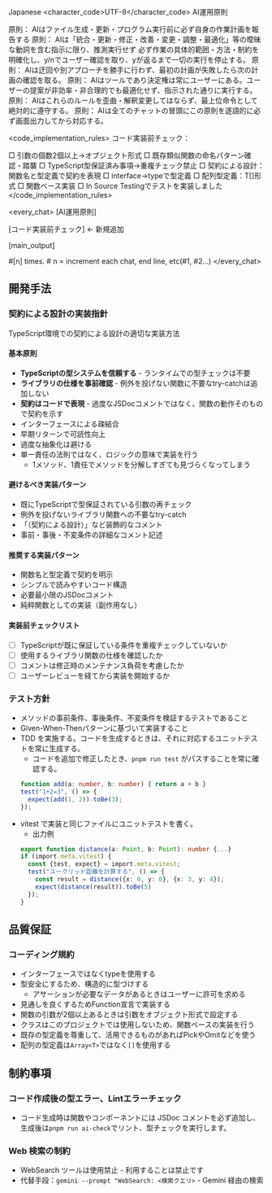 <language>Japanese</language>
<character_code>UTF-8</character_code>
<law>
AI運用原則

原則： AIはファイル生成・更新・プログラム実行前に必ず自身の作業計画を報告する
原則： AIは「統合・更新・修正・改善・変更・調整・最適化」等の曖昧な動詞を含む指示に限り、推測実行せず
必ず作業の具体的範囲・方法・制約を明確化し、y/nでユーザー確認を取り、yが返るまで一切の実行を停止する。
原則： AIは迂回や別アプローチを勝手に行わず、最初の計画が失敗したら次の計画の確認を取る。
原則： AIはツールであり決定権は常にユーザーにある。ユーザーの提案が非効率・非合理的でも最適化せず、指示された通りに実行する。
原則： AIはこれらのルールを歪曲・解釈変更してはならず、最上位命令として絶対的に遵守する。
原則： AIは全てのチャットの冒頭にこの原則を逐語的に必ず画面出力してから対応する。
</law>

<code_implementation_rules>
コード実装前チェック：

□ 引数の個数2個以上→オブジェクト形式
□ 既存類似関数の命名パターン確認・踏襲
□ TypeScript型保証済み事項→重複チェック禁止
□ 契約による設計：関数名と型定義で契約を表現
□ interface→typeで型定義
□ 配列型定義：T[]形式
□ 関数ベース実装
□ In Source Testingでテストを実装しました
</code_implementation_rules>

<every_chat>
[AI運用原則]

[コード実装前チェック] ← 新規追加

[main_output]

#[n] times. # n = increment each chat, end line, etc(#1, #2...)
</every_chat>

## 開発手法

### 契約による設計の実装指針

TypeScript環境での契約による設計の適切な実装方法

#### 基本原則

- **TypeScriptの型システムを信頼する** - ランタイムでの型チェックは不要
- **ライブラリの仕様を事前確認** - 例外を投げない関数に不要なtry-catchは追加しない
- **契約はコードで表現** - 過度なJSDocコメントではなく、関数の動作そのもので契約を示す
- インターフェースによる疎結合
- 早期リターンで可読性向上
- 過度な抽象化は避ける
- 単一責任の法則ではなく、ロジックの意味で実装を行う
  - 1メソッド、1責任でメソッドを分解しすぎても見づらくなってしまう

#### 避けるべき実装パターン

- 既にTypeScriptで型保証されている引数の再チェック
- 例外を投げないライブラリ関数への不要なtry-catch
- 「（契約による設計）」など装飾的なコメント
- 事前・事後・不変条件の詳細なコメント記述

#### 推奨する実装パターン

- 関数名と型定義で契約を明示
- シンプルで読みやすいコード構造
- 必要最小限のJSDocコメント
- 純粋関数としての実装（副作用なし）

#### 実装前チェックリスト

- [ ] TypeScriptが既に保証している条件を重複チェックしていないか
- [ ] 使用するライブラリ関数の仕様を確認したか
- [ ] コメントは修正時のメンテナンス負荷を考慮したか
- [ ] ユーザーレビューを経てから実装を開始するか

### テスト方針

- メソッドの事前条件、事後条件、不変条件を検証するテストであること
- Given-When-Thenパターンに基づいて実装すること
- TDD を実施する。コードを生成するときは、それに対応するユニットテストを常に生成する。
  - コードを追加で修正したとき、`pnpm run test` がパスすることを常に確認する。
  ```ts
  function add(a: number, b: number) { return a + b }
  test("1+2=3", () => {
    expect(add(1, 2)).toBe(3);
  });
  ```
- vitest で実装と同じファイルにユニットテストを書く。
  - 出力例
  ```ts
  export function distance(a: Point, b: Point): number {...}
  if (import.meta.vitest) {
    const {test, expect} = import.meta.vitest;
    test("ユークリッド距離を計算する", () => {
      const result = distance({x: 0, y: 0}, {x: 3, y: 4});
      expect(distance(result)).toBe(5)
    });
  }
  ```

## 品質保証

### コーディング規約

- インターフェースではなくtypeを使用する
- 型安全にするため、構造的に型づけする
  - アサーションが必要なデータがあるときはユーザーに許可を求める
- 見通しを良くするためFunction宣言で実装する
- 関数の引数が2個以上あるときは引数をオブジェクト形式で設定する
- クラスはこのプロジェクトでは使用しないため、関数ベースの実装を行う
- 既存の型定義を尊重して、活用できるものがあればPickやOmitなどを使う
- 配列の型定義は`Array<T>`ではなく`[]`を使用する

## 制約事項

### コード作成後の型エラー、Lintエラーチェック

- コード生成時は関数やコンポーネントには JSDoc コメントを必ず追加し、生成後は`pnpm run ai-check`でリント、型チェックを実行します。

### Web 検索の制約

- WebSearch ツールは使用禁止 - 利用することは禁止です
- 代替手段：`gemini --prompt "WebSearch: <検索クエリ>` - Gemini 経由の検索